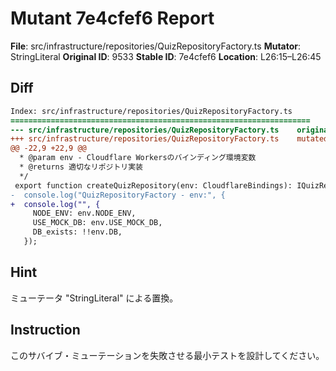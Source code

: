 # Mutant 7e4cfef6 Report

**File**: src/infrastructure/repositories/QuizRepositoryFactory.ts
**Mutator**: StringLiteral
**Original ID**: 9533
**Stable ID**: 7e4cfef6
**Location**: L26:15–L26:45

## Diff

```diff
Index: src/infrastructure/repositories/QuizRepositoryFactory.ts
===================================================================
--- src/infrastructure/repositories/QuizRepositoryFactory.ts	original
+++ src/infrastructure/repositories/QuizRepositoryFactory.ts	mutated #9533
@@ -22,9 +22,9 @@
  * @param env - Cloudflare Workersのバインディング環境変数
  * @returns 適切なリポジトリ実装
  */
 export function createQuizRepository(env: CloudflareBindings): IQuizRepository {
-  console.log("QuizRepositoryFactory - env:", {
+  console.log("", {
     NODE_ENV: env.NODE_ENV,
     USE_MOCK_DB: env.USE_MOCK_DB,
     DB_exists: !!env.DB,
   });
```

## Hint

ミューテータ "StringLiteral" による置換。

## Instruction

このサバイブ・ミューテーションを失敗させる最小テストを設計してください。
